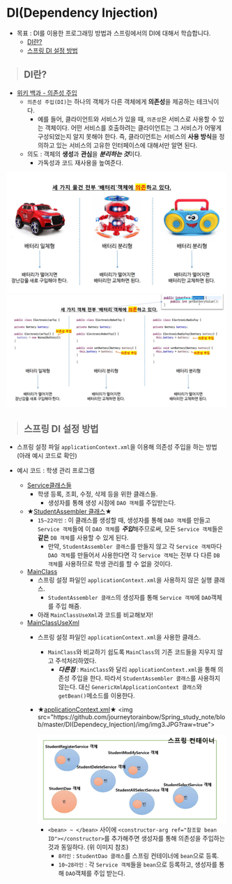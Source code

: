 # DI(Dependency Injection)

+ 목표 : DI를 이용한 프로그래밍 방법과 스프링에서의 DI에 대해서 학습합니다.
    + [DI란?](https://github.com/journeytorainbow/Spring_study_note/blob/master/DI(Dependecy_Injection)/%EB%A9%94%EB%AA%A8.md#di%EB%9E%80)
    + [스프링 DI 설정 방법](https://github.com/journeytorainbow/Spring_study_note/blob/master/DI(Dependecy_Injection)/%EB%A9%94%EB%AA%A8.md#%EC%8A%A4%ED%94%84%EB%A7%81-di-%EC%84%A4%EC%A0%95-%EB%B0%A9%EB%B2%95)

> ## DI란?

+ [위키 백과 - 의존성 주입](https://ko.wikipedia.org/wiki/%EC%9D%98%EC%A1%B4%EC%84%B1_%EC%A3%BC%EC%9E%85)
    + `의존성 주입(DI)`는 하나의 객체가 다른 객체에게 **의존성**을 제공하는 테크닉이다.
        + 예를 들어, 클라이언트와 서비스가 있을 때, `의존성`은 서비스로 사용할 수 있는 객체이다. 어떤 서비스를 호출하려는 클라이언트는 그 서비스가 어떻게 구성되었는지 알지 못해야 한다. 즉, 클라이언트는 서비스의 **사용 방식**을 정의하고 있는 서비스의 고유한 인터페이스에 대해서만 알면 된다.
    + 의도 : 객체의 **생성**과 **관심**을 ***분리하는 것***이다.
        + 가독성과 코드 재사용을 높여준다.

<img src="https://github.com/journeytorainbow/Spring_study_note/blob/master/DI(Dependecy_Injection)/img/img1.JPG?raw=trueimg1">
<img src="https://github.com/journeytorainbow/Spring_study_note/blob/master/DI(Dependecy_Injection)/img/img2.JPG?raw=true">


> ## 스프링 DI 설정 방법

+ 스프링 설정 파일 `applicationContext.xml`을 이용해 의존성 주입을 하는 방법 (아래 예시 코드로 확인)

+ 예시 코드 : 학생 관리 프로그램
    + [Service클래스들](https://github.com/journeytorainbow/Spring_study_note/tree/master/DI(Dependecy_Injection)/testPjt5/src/main/java/ems/member/service)
        + 학생 등록, 조회, 수정, 삭제 등을 위한 클래스들.
            + 생성자를 통해 생성 시점에 `DAO 객체`를 주입받는다.
    + ★[StudentAssembler 클래스](https://github.com/journeytorainbow/Spring_study_note/blob/master/DI(Dependecy_Injection)/testPjt5/src/main/java/ems/member/assembler/StudentAssembler.java)★
        + `15~22라인` : 이 클래스를 생성할 때, 생성자를 통해 `DAO 객체`를 만들고 `Service 객체`들에 이 `DAO 객체`를 ***주입***해주므로써, 모든 `Service 객체`들은 **같은** `DB 객체`를 사용할 수 있게 된다.
            + 만약, `StudentAssembler 클래스`를 만들지 않고 각 `Service 객체`마다 `DAO 객체`를 만들어서 사용한다면 각 `Service 객체`는 전부 다 다른 `DB 객체`를 사용하므로 학생 관리를 할 수 없을 것이다.
    + [MainClass](https://github.com/journeytorainbow/Spring_study_note/blob/master/DI(Dependecy_Injection)/testPjt5/src/main/java/ems/member/main/MainClass.java)
        + 스프링 설정 파일인 `applicationContext.xml`을 사용하지 않은 실행 클래스.
            + `StudentAssembler 클래스`의 생성자를 통해 `Service 객체`에 `DAO`객체를 주입 해줌.
        + 아래 `MainClassUseXml`과 코드를 비교해보자!
    + [MainClassUseXml](https://github.com/journeytorainbow/Spring_study_note/blob/master/DI(Dependecy_Injection)/testPjt5/src/main/java/ems/member/main/MainClassUseXml.java)
        + 스프링 설정 파일인 `applicationContext.xml`을 사용한 클래스.
            + `MainClass`와 비교하기 쉽도록 `MainClass`의 기존 코드들을 지우지 않고 주석처리하였다.
                + ***다른점*** : `MainClass`와 달리 `applicationContext.xml`을 통해 의존성 주입을 한다. 따라서 `StudentAssembler 클래스`를 사용하지 않는다. 대신 `GenericXmlApplicationContext 클래스`와 `getBean()`메소드를 이용한다.
        + ★[applicationContext.xml](https://github.com/journeytorainbow/Spring_study_note/blob/master/DI(Dependecy_Injection)/testPjt5/src/main/resources/applicationContext.xml)★
            <img src="https://github.com/journeytorainbow/Spring_study_note/blob/master/DI(Dependecy_Injection)/img/img3.JPG?raw=true">

            <img src="https://github.com/journeytorainbow/Spring_study_note/blob/master/DI(Dependecy_Injection)/img/img4.JPG?raw=true">

            + `<bean> ~ </bean>` 사이에 `<constructor-arg ref="참조할 bean ID"></constructor>`를 추가해주면 생성자를 통해 의존성을 주입하는 것과 동일하다. (위 이미지 참조)
                + `8라인` : `StudentDao 클래스`를 스프링 컨테이너에 `bean`으로 등록.
                + `10~28라인` : 각 `Service 객체`들을 `bean`으로 등록하고, 생성자를 통해 `DAO`객체를 주입 받는다.